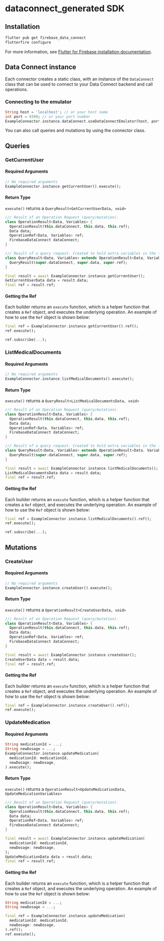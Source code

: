 # dataconnect_generated SDK

## Installation
```sh
flutter pub get firebase_data_connect
flutterfire configure
```
For more information, see [Flutter for Firebase installation documentation](https://firebase.google.com/docs/data-connect/flutter-sdk#use-core).

## Data Connect instance
Each connector creates a static class, with an instance of the `DataConnect` class that can be used to connect to your Data Connect backend and call operations.

### Connecting to the emulator

```dart
String host = 'localhost'; // or your host name
int port = 9399; // or your port number
ExampleConnector.instance.dataConnect.useDataConnectEmulator(host, port);
```

You can also call queries and mutations by using the connector class.
## Queries

### GetCurrentUser
#### Required Arguments
```dart
// No required arguments
ExampleConnector.instance.getCurrentUser().execute();
```



#### Return Type
`execute()` returns a `QueryResult<GetCurrentUserData, void>`
```dart
/// Result of an Operation Request (query/mutation).
class OperationResult<Data, Variables> {
  OperationResult(this.dataConnect, this.data, this.ref);
  Data data;
  OperationRef<Data, Variables> ref;
  FirebaseDataConnect dataConnect;
}

/// Result of a query request. Created to hold extra variables in the future.
class QueryResult<Data, Variables> extends OperationResult<Data, Variables> {
  QueryResult(super.dataConnect, super.data, super.ref);
}

final result = await ExampleConnector.instance.getCurrentUser();
GetCurrentUserData data = result.data;
final ref = result.ref;
```

#### Getting the Ref
Each builder returns an `execute` function, which is a helper function that creates a `Ref` object, and executes the underlying operation.
An example of how to use the `Ref` object is shown below:
```dart
final ref = ExampleConnector.instance.getCurrentUser().ref();
ref.execute();

ref.subscribe(...);
```


### ListMedicalDocuments
#### Required Arguments
```dart
// No required arguments
ExampleConnector.instance.listMedicalDocuments().execute();
```



#### Return Type
`execute()` returns a `QueryResult<ListMedicalDocumentsData, void>`
```dart
/// Result of an Operation Request (query/mutation).
class OperationResult<Data, Variables> {
  OperationResult(this.dataConnect, this.data, this.ref);
  Data data;
  OperationRef<Data, Variables> ref;
  FirebaseDataConnect dataConnect;
}

/// Result of a query request. Created to hold extra variables in the future.
class QueryResult<Data, Variables> extends OperationResult<Data, Variables> {
  QueryResult(super.dataConnect, super.data, super.ref);
}

final result = await ExampleConnector.instance.listMedicalDocuments();
ListMedicalDocumentsData data = result.data;
final ref = result.ref;
```

#### Getting the Ref
Each builder returns an `execute` function, which is a helper function that creates a `Ref` object, and executes the underlying operation.
An example of how to use the `Ref` object is shown below:
```dart
final ref = ExampleConnector.instance.listMedicalDocuments().ref();
ref.execute();

ref.subscribe(...);
```

## Mutations

### CreateUser
#### Required Arguments
```dart
// No required arguments
ExampleConnector.instance.createUser().execute();
```



#### Return Type
`execute()` returns a `OperationResult<CreateUserData, void>`
```dart
/// Result of an Operation Request (query/mutation).
class OperationResult<Data, Variables> {
  OperationResult(this.dataConnect, this.data, this.ref);
  Data data;
  OperationRef<Data, Variables> ref;
  FirebaseDataConnect dataConnect;
}

final result = await ExampleConnector.instance.createUser();
CreateUserData data = result.data;
final ref = result.ref;
```

#### Getting the Ref
Each builder returns an `execute` function, which is a helper function that creates a `Ref` object, and executes the underlying operation.
An example of how to use the `Ref` object is shown below:
```dart
final ref = ExampleConnector.instance.createUser().ref();
ref.execute();
```


### UpdateMedication
#### Required Arguments
```dart
String medicationId = ...;
String newDosage = ...;
ExampleConnector.instance.updateMedication(
  medicationId: medicationId,
  newDosage: newDosage,
).execute();
```



#### Return Type
`execute()` returns a `OperationResult<UpdateMedicationData, UpdateMedicationVariables>`
```dart
/// Result of an Operation Request (query/mutation).
class OperationResult<Data, Variables> {
  OperationResult(this.dataConnect, this.data, this.ref);
  Data data;
  OperationRef<Data, Variables> ref;
  FirebaseDataConnect dataConnect;
}

final result = await ExampleConnector.instance.updateMedication(
  medicationId: medicationId,
  newDosage: newDosage,
);
UpdateMedicationData data = result.data;
final ref = result.ref;
```

#### Getting the Ref
Each builder returns an `execute` function, which is a helper function that creates a `Ref` object, and executes the underlying operation.
An example of how to use the `Ref` object is shown below:
```dart
String medicationId = ...;
String newDosage = ...;

final ref = ExampleConnector.instance.updateMedication(
  medicationId: medicationId,
  newDosage: newDosage,
).ref();
ref.execute();
```

